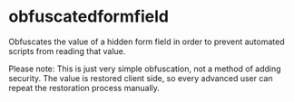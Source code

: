obfuscatedformfield
===================

Obfuscates the value of a hidden form field in order to prevent automated scripts from reading that value.

Please note:
This is just very simple obfuscation, not a method of adding security.
The value is restored client side, so every advanced user can repeat the restoration process manually.